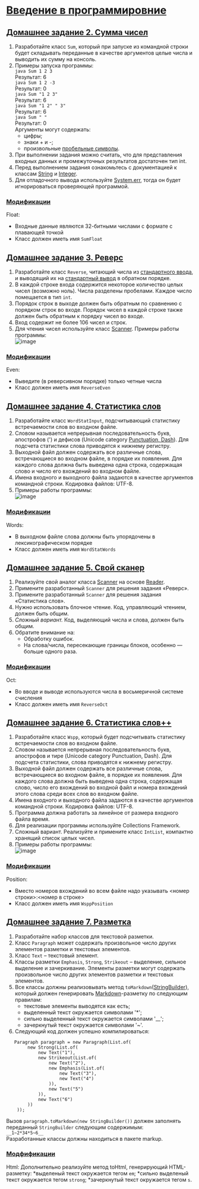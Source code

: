 # [Введение в программировние](https://github.com/dandolya/Introduction-to-Programming)

## [Домашнее задание 2. Сумма чисел](https://github.com/dandolya/Introduction-to-Programming/blob/main/Sum.java)
1. Разработайте класс `Sum`, который при запуске из командной строки будет складывать переданные в качестве аргументов целые числа и выводить их сумму на консоль.
2. Примеры запуска программы:\
`java Sum 1 2 3`\
Результат: 6\
`java Sum 1 2 -3`\
Результат: 0\
`java Sum "1 2 3"`\
Результат: 6\
`java Sum "1 2" " 3"`\
Результат: 6\
`java Sum " "`\
Результат: 0\
Аргументы могут содержать:
   * цифры;
   * знаки + и -;
   * произвольные [пробельные символы](https://docs.oracle.com/en/java/javase/17/docs/api/java.base/java/lang/Character.html#isWhitespace(char)).
3. При выполнении задания можно считать, что для представления входных данных и промежуточных результатов достаточен тип int.
4. Перед выполнением задания ознакомьтесь с документацией к классам [String](https://docs.oracle.com/en/java/javase/17/docs/api/java.base/java/lang/String.html) и [Integer](https://docs.oracle.com/en/java/javase/17/docs/api/java.base/java/lang/Integer.html).
5. Для отладочного вывода используйте [System.err](https://docs.oracle.com/en/java/javase/17/docs/api/java.base/java/lang/System.html#err), тогда он будет игнорироваться проверяющей программой.
### [Модификации](https://github.com/dandolya/Introduction-to-Programming/blob/main/SumFloat.java)
Float:
  * Входные данные являются 32-битными числами с формате с плавающей точкой
  * Класс должен иметь имя `SumFloat`

## [Домашнее задание 3. Реверс](https://github.com/dandolya/Introduction-to-Programming/blob/main/Reverse.java)
1. Разработайте класс `Reverse`, читающий числа из [стандартного ввода](https://docs.oracle.com/en/java/javase/17/docs/api/java.base/java/lang/System.html#in), и выводящий их на [стандартный вывод](https://docs.oracle.com/en/java/javase/17/docs/api/java.base/java/lang/System.html#out) в обратном порядке.
2. В каждой строке входа содержится некоторое количество целых чисел (возможно ноль). Числа разделены пробелами. Каждое число помещается в тип `int`.
3. Порядок строк в выходе должен быть обратным по сравнению с порядком строк во входе. Порядок чисел в каждой строке также должен быть обратным к порядку чисел во входе.
4. Вход содержит не более 106 чисел и строк.
5. Для чтения чисел используйте класс [Scanner](https://docs.oracle.com/en/java/javase/17/docs/api/java.base/java/util/Scanner.html).
Примеры работы программы:\
![image](https://github.com/dandolya/Introduction-to-Programming/assets/117770118/7587f1bf-e432-4ae5-b42a-ccaf6c90ca9d)
### [Модификации](https://github.com/dandolya/Introduction-to-Programming/blob/main/ReverseEven.java)
Even:
  * Выведите (в реверсивном порядке) только четные числа
  * Класс должен иметь имя `ReverseEven`

## [Домашнее задание 4. Статистика слов](https://github.com/dandolya/Introduction-to-Programming/blob/main/WordStatInput.java)
1. Разработайте класс `WordStatInput`, подсчитывающий статистику встречаемости слов во входном файле.
2. Словом называется непрерывная последовательность букв, апострофов (') и дефисов (Unicode category [Punctuation, Dash](https://docs.oracle.com/en/java/javase/17/docs/api/java.base/java/lang/Character.html#DASH_PUNCTUATION)). Для подсчета статистики слова приводятся к нижнему регистру.
3. Выходной файл должен содержать все различные слова, встречающиеся во входном файле, в порядке их появления. Для каждого слова должна быть выведена одна строка, содержащая слово и число его вхождений во входном файле.
4. Имена входного и выходного файла задаются в качестве аргументов командной строки. Кодировка файлов: UTF-8.
5. Примеры работы программы:\
![image](https://github.com/dandolya/Introduction-to-Programming/assets/117770118/9f5a257d-145c-4634-af3d-af746b0f9e52)
### [Модификации](https://github.com/dandolya/Introduction-to-Programming/blob/main/WordStatWords.java)
Words:
  * В выходном файле слова должны быть упорядочены в лексикографическом порядке
  * Класс должен иметь имя `WordStatWords`

## [Домашнее задание 5. Свой сканер](https://github.com/dandolya/Introduction-to-Programming/blob/main/MyScanner.java)
1. Реализуйте свой аналог класса [Scanner](https://docs.oracle.com/en/java/javase/17/docs/api/java.base/java/util/Scanner.html) на основе [Reader](https://docs.oracle.com/en/java/javase/17/docs/api/java.base/java/io/Reader.html).
2. Примените разработанный `Scanner` для решения задания «Реверс».
3. Примените разработанный `Scanner` для решения задания «Статистика слов».
4. Нужно использовать блочное чтение. Код, управляющий чтением, должен быть общим.
5. *Сложный вариант.* Код, выделяющий числа и слова, должен быть общим.
6. Обратите внимание на:
    * Обработку ошибок.
    * На слова/числа, пересекающие границы блоков, особенно — больше одного раза.
### [Модификации](https://github.com/dandolya/Introduction-to-Programming/blob/main/ReverseOct.java)
Oct:
  * Во вводе и выводе используются числа в восьмеричной системе счисления
  * Класс должен иметь имя `ReverseOct`

## [Домашнее задание 6. Статистика слов++](https://github.com/dandolya/Introduction-to-Programming/blob/main/Wspp.java)
1. Разработайте класс `Wspp`, который будет подсчитывать статистику встречаемости слов во входном файле.
2. Словом называется непрерывная последовательность букв, апострофов и тире (Unicode category Punctuation, Dash). Для подсчета статистики, слова приводятся к нижнему регистру.
3. Выходной файл должен содержать все различные слова, встречающиеся во входном файле, в порядке их появления. Для каждого слова должна быть выведена одна строка, содержащая слово, число его вхождений во входной файл и номера вхождений этого слова среди всех слов во входном файле.
4. Имена входного и выходного файла задаются в качестве аргументов командной строки. Кодировка файлов: UTF-8.
5. Программа должна работать за линейное от размера входного файла время.
6. Для реализации программы используйте Collections Framework.
7. Сложный вариант. Реализуйте и примените класс `IntList`, компактно хранящий список целых чисел.
8. Примеры работы программы:\
![image](https://github.com/dandolya/Introduction-to-Programming/assets/117770118/e474a219-db95-4925-bd2c-188da81f1742)
### [Модификации](https://github.com/dandolya/Introduction-to-Programming/blob/main/WsppPosition.java)
Position:
  * Вместо номеров вхождений во всем файле надо указывать <номер строки>:<номер в строке>
  * Класс должен иметь имя `WsppPosition`

## [Домашнее задание 7. Разметка](https://github.com/dandolya/Introduction-to-Programming/tree/main/markup)
1. Разработайте набор классов для текстовой разметки.
2. Класс `Paragraph` может содержать произвольное число других элементов разметки и текстовых элементов.
3. Класс `Text` – текстовый элемент.
4. Классы разметки `Emphasis`, `Strong`, `Strikeout` – выделение, сильное выделение и зачеркивание. Элементы разметки могут содержать произвольное число других элементов разметки и текстовых элементов.
5. Все классы должны реализовывать метод `toMarkdown`([StringBuilder](https://docs.oracle.com/en/java/javase/11/docs/api/java.base/java/lang/StringBuilder.html)), который должен генерировать [Markdown](https://ru.wikipedia.org/wiki/Markdown)-разметку по следующим правилам:
    * текстовые элементы выводятся как есть;
    * выделенный текст окружается символами '*';
    * сильно выделенный текст окружается символами '__';
    * зачеркнутый текст окружается символами '~'.
6. Следующий код должен успешно компилироваться:
```
   Paragraph paragraph = new Paragraph(List.of(
        new Strong(List.of(
            new Text("1"),
            new Strikeout(List.of(
                new Text("2"),
                new Emphasis(List.of(
                    new Text("3"),
                    new Text("4")
                )),
                new Text("5")
            )),
            new Text("6")
        ))
    ));
```
Вызов `paragraph.toMarkdown(new StringBuilder())` должен заполнять переданный `StringBuilder` следующим содержимым:\
    `__1~2*34*5~6__`\
Разработанные классы должны находиться в пакете markup.
### [Модфификации](https://github.com/dandolya/Introduction-to-Programming/tree/main/markup)
Html:
    Дополнительно реализуйте метод toHtml, генерирующий HTML-разметку:
        *выделеный текст окружается тегом `em`;
        *сильно выделеный текст окружается тегом `strong`;
        *зачеркнутый текст окружается тегом `s`.
